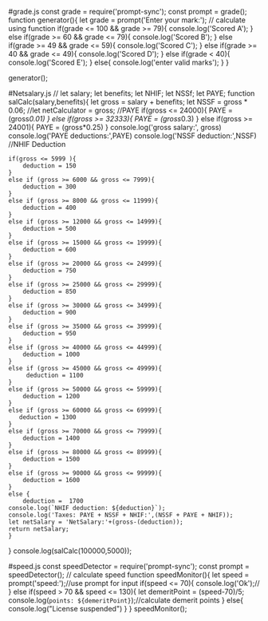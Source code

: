 #grade.js
const grade = require('prompt-sync');
const prompt = grade();
function generator(){
    let grade = prompt('Enter your mark:');
// calculate using function
    if(grade <= 100 && grade >= 79){
        console.log('Scored A');
    }
    else if(grade >= 60 && grade <= 79){
        console.log('Scored B');
    }
    else if(grade >= 49 && grade <= 59){
        console.log('Scored C');
    }
    else if(grade >= 40 && grade <= 49){
        console.log('Scored D');
    }
    else if(grade < 40){
        console.log('Scored E');
    }
    else{
        console.log('enter valid marks');
    }
}

generator();

#Netsalary.js
//
let salary;
let benefits;
let NHIF;
let NSSf;
let PAYE;
function salCalc(salary,benefits){
    let gross = salary + benefits;
    let NSSF = gross * 0.06;
    //let netCalculator = gross;
    //PAYE
    if(gross <= 24000){
        PAYE = (gross*0.01)
    }
    else if(gross >= 32333){
        PAYE = (gross*0.3)
    }
    else if(gross >= 24001){
        PAYE = (gross*0.25)
    }
    console.log('gross salary:', gross)
    console.log('PAYE deductions:',PAYE)
    console.log('NSSF deduction:',NSSF)
    //NHIF Deduction

    if(gross <= 5999 ){
        deduction = 150
    }
    else if (gross >= 6000 && gross <= 7999){
        deduction = 300
    }
    else if (gross >= 8000 && gross <= 11999){
        deduction = 400
    }
    else if (gross >= 12000 && gross <= 14999){
        deduction = 500
    }
    else if (gross >= 15000 && gross <= 19999){
        deduction = 600
    }
    else if (gross >= 20000 && gross <= 24999){
        deduction = 750
    }
    else if (gross >= 25000 && gross <= 29999){
        deduction = 850
    }
    else if (gross >= 30000 && gross <= 34999){
        deduction = 900
    }
    else if (gross >= 35000 && gross <= 39999){
        deduction = 950
    }
    else if (gross >= 40000 && gross <= 44999){
        deduction = 1000
    }
    else if (gross >= 45000 && gross <= 49999){
         deduction = 1100
    }
    else if (gross >= 50000 && gross <= 59999){
        deduction = 1200
    }
    else if (gross >= 60000 && gross <= 69999){
       deduction = 1300
    }
    else if (gross >= 70000 && gross <= 79999){
        deduction = 1400
    }
    else if (gross >= 80000 && gross <= 89999){
        deduction = 1500
    }
    else if (gross >= 90000 && gross <= 99999){
        deduction = 1600
    }
    else { 
        deduction =  1700 
    console.log(`NHIF deduction: ${deduction}`);
    console.log('Taxes: PAYE + NSSF + NHIF:',(NSSF + PAYE + NHIF));
    let netSalary = 'NetSalary:'+(gross-(deduction));
    return netSalary;
    }
}
console.log(salCalc(100000,5000));

#speed.js
const speedDetector = require('prompt-sync');
const prompt = speedDetector();
// calculate speed
function speedMonitor(){
    let speed = prompt('speed:');//use prompt for input
    if(speed <= 70){
        console.log('Ok');//
    }
    else if(speed > 70 && speed <= 130){
        let demeritPoint =  (speed-70)/5;
        console.log(`points: ${demeritPoint}`);//calculate demerit points
    }
    else{
         console.log("License suspended")
    }
}
speedMonitor();


